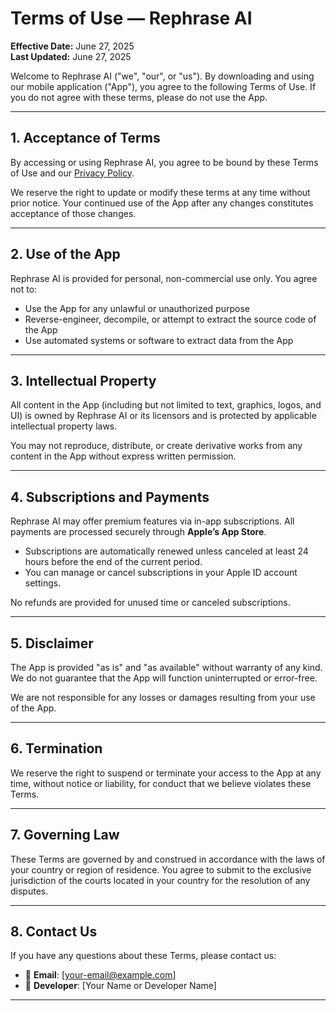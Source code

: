 # Terms of Use — Rephrase AI

**Effective Date:** June 27, 2025  
**Last Updated:** June 27, 2025

Welcome to Rephrase AI ("we", "our", or "us"). By downloading and using our mobile application ("App"), you agree to the following Terms of Use. If you do not agree with these terms, please do not use the App.

---

## 1. Acceptance of Terms

By accessing or using Rephrase AI, you agree to be bound by these Terms of Use and our [Privacy Policy](https://yourdomain.com/privacy).

We reserve the right to update or modify these terms at any time without prior notice. Your continued use of the App after any changes constitutes acceptance of those changes.

---

## 2. Use of the App

Rephrase AI is provided for personal, non-commercial use only. You agree not to:

- Use the App for any unlawful or unauthorized purpose
- Reverse-engineer, decompile, or attempt to extract the source code of the App
- Use automated systems or software to extract data from the App

---

## 3. Intellectual Property

All content in the App (including but not limited to text, graphics, logos, and UI) is owned by Rephrase AI or its licensors and is protected by applicable intellectual property laws.

You may not reproduce, distribute, or create derivative works from any content in the App without express written permission.

---

## 4. Subscriptions and Payments

Rephrase AI may offer premium features via in-app subscriptions. All payments are processed securely through **Apple’s App Store**.

- Subscriptions are automatically renewed unless canceled at least 24 hours before the end of the current period.
- You can manage or cancel subscriptions in your Apple ID account settings.

No refunds are provided for unused time or canceled subscriptions.

---

## 5. Disclaimer

The App is provided "as is" and "as available" without warranty of any kind. We do not guarantee that the App will function uninterrupted or error-free.

We are not responsible for any losses or damages resulting from your use of the App.

---

## 6. Termination

We reserve the right to suspend or terminate your access to the App at any time, without notice or liability, for conduct that we believe violates these Terms.

---

## 7. Governing Law

These Terms are governed by and construed in accordance with the laws of your country or region of residence. You agree to submit to the exclusive jurisdiction of the courts located in your country for the resolution of any disputes.

---

## 8. Contact Us

If you have any questions about these Terms, please contact us:

- 📧 **Email**: [your-email@example.com]  
- 👤 **Developer**: [Your Name or Developer Name]

---
